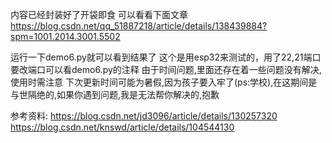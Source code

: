 内容已经封装好了开袋即食
可以看看下面文章
https://blog.csdn.net/qq_51887218/article/details/138439884?spm=1001.2014.3001.5502

运行一下demo6.py就可以看到结果了
这个是用esp32来测试的，用了22,21端口
要改端口可以看demo6.py的注释
由于时间问题,里面还存在着一些问题没有解决,使用时需注意
下次更新时间可能为暑假,因为孩子要入牢了(ps:学校),在这期间是与世隔绝的,如果你遇到问题,我是无法帮你解决的,抱歉

参考资料:
https://blog.csdn.net/jd3096/article/details/130257320
https://blog.csdn.net/knswd/article/details/104544130


